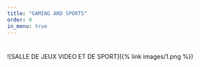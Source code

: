 ```yaml
---
title: "GAMING AND SPORTS"
order: 0
in_menu: true
---
```

# 


![SALLE DE JEUX VIDEO ET DE SPORT]({% link images/1.png %}) 